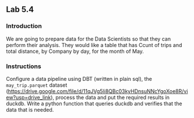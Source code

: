 ## Lab 5.4

### Introduction
We are going to prepare data for the Data Scientists so that they can perform their analysis. They would like a table that has Ccunt of trips and total distance, by Company by day, for the month of May. 

### Instructions
Configure a data pipeline using DBT (written in plain sql), the `may_trip.parquet` dataset (https://drive.google.com/file/d/11qJVg5li8QBc03kyHDnsuNNcYgoXoe8R/view?usp=drive_link), process the data and put the required results in duckdb.  Write a python function that queries duckdb and verifies that the data that is needed. 
